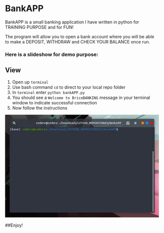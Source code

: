 # BankAPP


BankAPP is a small banking application I have written in python for TRAINING PURPOSE and for FUN! 


The program will allow you to open a bank account where you will be able to make a DEPOSIT, WITHDRAW and CHECK YOUR BALANCE once run.


### Here is a slideshow for demo purpose:


<a name="bankAPP demo"></a>
## View
 1. Open up `terminal`
 2. Use bash command `cd` to direct to your local repo folder 
 3. In `terminal` enter `python bankAPP.py`
 4. You should see a `Welcome to BriceBANKING` message in your terminal window to indicate successful connection
 5. Now follow the instructions



![Demo for bankAPP](/images/slideshow/slideshow.gif)




##Enjoy!

